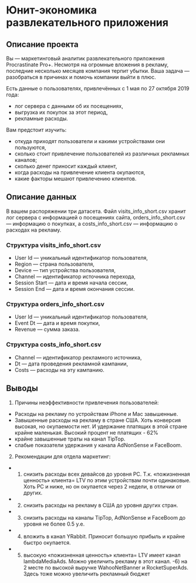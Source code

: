 # Юнит-экономика развлекательного приложения

## Описание проекта
Вы — маркетинговый аналитик развлекательного приложения Procrastinate Pro+. Несмотря на огромные вложения в рекламу, последние несколько месяцев компания терпит убытки. Ваша задача — разобраться в причинах и помочь компании выйти в плюс.

Есть данные о пользователях, привлечённых с 1 мая по 27 октября 2019 года:
- лог сервера с данными об их посещениях,
- выгрузка их покупок за этот период,
- рекламные расходы.

Вам предстоит изучить:
- откуда приходят пользователи и какими устройствами они пользуются,
- сколько стоит привлечение пользователей из различных рекламных каналов;
- сколько денег приносит каждый клиент,
- когда расходы на привлечение клиента окупаются,
- какие факторы мешают привлечению клиентов.

## Описание данных
В вашем распоряжении три датасета. Файл visits_info_short.csv хранит лог сервера с информацией о посещениях сайта, orders_info_short.csv — информацию о покупках, а costs_info_short.csv — информацию о расходах на рекламу.
### Структура visits_info_short.csv
- User Id — уникальный идентификатор пользователя,
- Region — страна пользователя,
- Device — тип устройства пользователя,
- Channel — идентификатор источника перехода,
- Session Start — дата и время начала сессии,
- Session End — дата и время окончания сессии.
### Структура orders_info_short.csv
- User Id — уникальный идентификатор пользователя,
- Event Dt — дата и время покупки,
- Revenue — сумма заказа.
### Структура costs_info_short.csv
- Channel — идентификатор рекламного источника,
- Dt — дата проведения рекламной кампании,
- Costs — расходы на эту кампанию.
## Выводы
1) Причины неэффективности привлечения пользователей:
- Расходы на рекламу по устройствам iPhone и Mac завышенные. 
- Завышенные расходы на рекламу в стране США. Хоть конверсия высокая, но окупаемости нет. И удержание платящих в этой стране крайне маленькая. Высокий процент не платящих - 62%
- крайне завышенные траты на канал TipTop.
- слабые показатели удержания у канала AdNonSense и FaceBoom.


2) Рекомендации для отдела маркетинг:
- 1) снизить расходы всех девайсов до уровня PC. Т.к. «пожизненная ценность» клиента= LTV по этим устройствам почти одинаковые. Хоть РС и ниже, но он окупается через 2 недели, в отличии от других.
- 2) снизить расходы на рекламу в США до уровня других стран. 
- 3) снизить расходы на каналы TipTop, AdNonSense и FaceBoom до уровня не более 0.5 у.е.
- 4) вложить в канал YRabbit. Приносит большую прибыль и крайне быстро окупается.
- 5) высокую «пожизненная ценность» клиента= LTV имеет канал lambdaMediaAds. Можно увеличить рекламу в этот канал.
-6) на 2 месте по высокой выручке WahooNetBanner и RocketSuperAds. Здесь тоже можно увеличить рекламный бюджет
